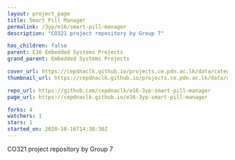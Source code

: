 ```yaml
---
layout: project_page
title: Smart Pill Manager
permalink: /3yp/e16/smart-pill-manager
description: "CO321 project repository by Group 7"

has_children: false
parent: E16 Embedded Systems Projects
grand_parent: Embedded Systems Projects

cover_url: https://cepdnaclk.github.io/projects.ce.pdn.ac.lk/data/categories/3yp/cover_page.jpg
thumbnail_url: https://cepdnaclk.github.io/projects.ce.pdn.ac.lk/data/categories/3yp/thumbnail.jpg

repo_url: https://github.com/cepdnaclk/e16-3yp-smart-pill-manager
page_url: https://cepdnaclk.github.io/e16-3yp-smart-pill-manager

forks: 4
watchers: 1
stars: 1
started_on: 2020-10-16T14:38:30Z
---
```

CO321 project repository by Group 7

